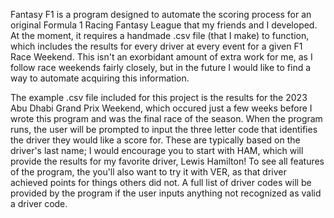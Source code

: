 Fantasy F1 is a program designed to automate the scoring process for an original Formula 1 Racing Fantasy League that my friends and I developed.
At the moment, it requires a handmade .csv file (that I make) to function, which includes the results for every driver at every event for a given F1 Race Weekend.
This isn't an exorbidant amount of extra work for me, as I follow race weekends fairly closely, but in the future I would like to find a way to automate acquiring this information.

The example .csv file included for this project is the results for the 2023 Abu Dhabi Grand Prix Weekend, which occured just a few weeks before I wrote this program and was the final race of the season.
When the program runs, the user will be prompted to input the three letter code that identifies the driver they would like a score for. 
These are typically based on the driver's last name; I would encourage you to start with HAM, which will provide the results for my favorite driver, Lewis Hamilton!
To see all features of the program, the you'll also want to try it with VER, as that driver achieved points for things others did not.
A full list of driver codes will be provided by the program if the user inputs anything not recognized as valid a driver code.
